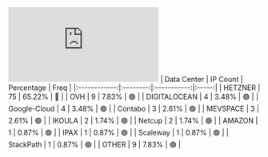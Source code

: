![Diagramm](https://github.com/obajay/StateSync-snapshots/blob/main/Projects/Gitopia/1/README.md)
| Data Center | IP Count | Percentage | Freq |
|:------------:|:--------:|:-----------:|:-----:|
| HETZNER | 75 | 65.22% | 🔴 |
| OVH | 9 | 7.83% | 🟢 |
| DIGITALOCEAN | 4 | 3.48% | 🟢 |
| Google-Cloud | 4 | 3.48% | 🟢 |
| Contabo | 3 | 2.61% | 🟢 |
| MEVSPACE | 3 | 2.61% | 🟢 |
| IKOULA | 2 | 1.74% | 🟢 |
| Netcup | 2 | 1.74% | 🟢 |
| AMAZON | 1 | 0.87% | 🟢 |
| IPAX | 1 | 0.87% | 🟢 |
| Scaleway | 1 | 0.87% | 🟢 |
| StackPath | 1 | 0.87% | 🟢 |
| OTHER | 9 | 7.83% | 🟢 |